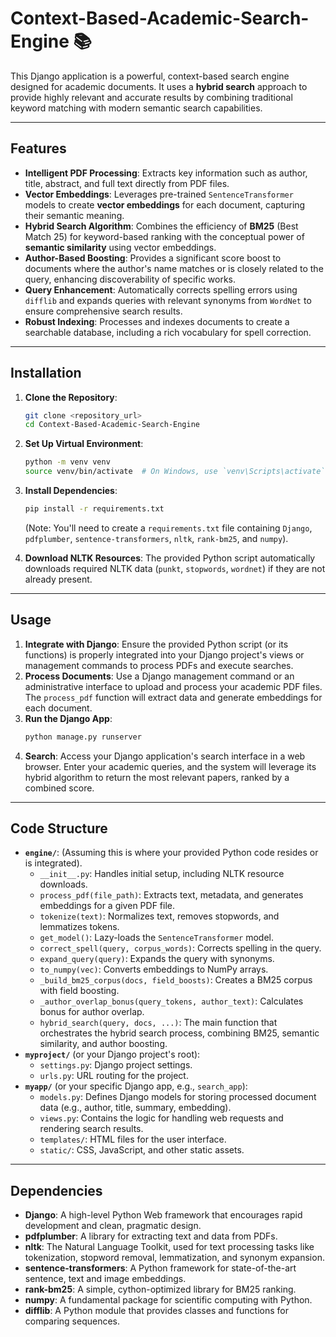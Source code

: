 # Context-Based-Academic-Search-Engine 📚

This Django application is a powerful, context-based search engine designed for academic documents. It uses a **hybrid search** approach to provide highly relevant and accurate results by combining traditional keyword matching with modern semantic search capabilities.

---

## Features

* **Intelligent PDF Processing**: Extracts key information such as author, title, abstract, and full text directly from PDF files.
* **Vector Embeddings**: Leverages pre-trained `SentenceTransformer` models to create **vector embeddings** for each document, capturing their semantic meaning.
* **Hybrid Search Algorithm**: Combines the efficiency of **BM25** (Best Match 25) for keyword-based ranking with the conceptual power of **semantic similarity** using vector embeddings.
* **Author-Based Boosting**: Provides a significant score boost to documents where the author's name matches or is closely related to the query, enhancing discoverability of specific works.
* **Query Enhancement**: Automatically corrects spelling errors using `difflib` and expands queries with relevant synonyms from `WordNet` to ensure comprehensive search results.
* **Robust Indexing**: Processes and indexes documents to create a searchable database, including a rich vocabulary for spell correction.

---

## Installation

1.  **Clone the Repository**:
    ```bash
    git clone <repository_url>
    cd Context-Based-Academic-Search-Engine
    ```
2.  **Set Up Virtual Environment**:
    ```bash
    python -m venv venv
    source venv/bin/activate  # On Windows, use `venv\Scripts\activate`
    ```
3.  **Install Dependencies**:
    ```bash
    pip install -r requirements.txt
    ```
    (Note: You'll need to create a `requirements.txt` file containing `Django`, `pdfplumber`, `sentence-transformers`, `nltk`, `rank-bm25`, and `numpy`).

4.  **Download NLTK Resources**:
    The provided Python script automatically downloads required NLTK data (`punkt`, `stopwords`, `wordnet`) if they are not already present.

---

## Usage

1.  **Integrate with Django**: Ensure the provided Python script (or its functions) is properly integrated into your Django project's views or management commands to process PDFs and execute searches.
2.  **Process Documents**: Use a Django management command or an administrative interface to upload and process your academic PDF files. The `process_pdf` function will extract data and generate embeddings for each document.
3.  **Run the Django App**:
    ```bash
    python manage.py runserver
    ```
4.  **Search**: Access your Django application's search interface in a web browser. Enter your academic queries, and the system will leverage its hybrid algorithm to return the most relevant papers, ranked by a combined score.

---

## Code Structure

* **`engine/`**: (Assuming this is where your provided Python code resides or is integrated).
    * `__init__.py`: Handles initial setup, including NLTK resource downloads.
    * `process_pdf(file_path)`: Extracts text, metadata, and generates embeddings for a given PDF file.
    * `tokenize(text)`: Normalizes text, removes stopwords, and lemmatizes tokens.
    * `get_model()`: Lazy-loads the `SentenceTransformer` model.
    * `correct_spell(query, corpus_words)`: Corrects spelling in the query.
    * `expand_query(query)`: Expands the query with synonyms.
    * `to_numpy(vec)`: Converts embeddings to NumPy arrays.
    * `_build_bm25_corpus(docs, field_boosts)`: Creates a BM25 corpus with field boosting.
    * `_author_overlap_bonus(query_tokens, author_text)`: Calculates bonus for author overlap.
    * `hybrid_search(query, docs, ...)`: The main function that orchestrates the hybrid search process, combining BM25, semantic similarity, and author boosting.
* **`myproject/`** (or your Django project's root):
    * `settings.py`: Django project settings.
    * `urls.py`: URL routing for the project.
* **`myapp/`** (or your specific Django app, e.g., `search_app`):
    * `models.py`: Defines Django models for storing processed document data (e.g., author, title, summary, embedding).
    * `views.py`: Contains the logic for handling web requests and rendering search results.
    * `templates/`: HTML files for the user interface.
    * `static/`: CSS, JavaScript, and other static assets.

---

## Dependencies

* **Django**: A high-level Python Web framework that encourages rapid development and clean, pragmatic design.
* **pdfplumber**: A library for extracting text and data from PDFs.
* **nltk**: The Natural Language Toolkit, used for text processing tasks like tokenization, stopword removal, lemmatization, and synonym expansion.
* **sentence-transformers**: A Python framework for state-of-the-art sentence, text and image embeddings.
* **rank-bm25**: A simple, cython-optimized library for BM25 ranking.
* **numpy**: A fundamental package for scientific computing with Python.
* **difflib**: A Python module that provides classes and functions for comparing sequences.
